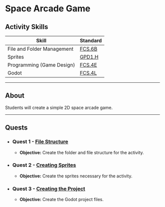 # Space Arcade Game

## Activity Skills

| Skill                      | Standard                                 |
| -------------------------- | ---------------------------------------- |
| File and Folder Management | [FCS.6B](../../../../standards.md#fcs6b) |
| Sprites                    | [GPD1.H](../../../../standards.md#gpd1h) |
| Programming (Game Design)  | [FCS.4E](../../../../standards.md#fcs4e) |
| Godot                      | [FCS.4L](../../../../standards.md#fcs4l) |

---

## About

Students will create a simple 2D space arcade game.

---

## Quests

- ### Quest 1 - [File Structure](./quest1_file_structure.md)

  - **Objective:** Create the folder and file structure for the activity.

- ### Quest 2 - [Creating Sprites](./quest2_sprites.md)

  - **Objective:** Create the sprites necessary for the activity.

- ### Quest 3 - [Creating the Project](./quest3_creating_project.md)

  - **Objective:** Create the Godot project files.
